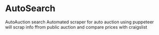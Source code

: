 # AutoSearch
AutoAuction search
Automated scraper for auto auction
using puppeteer will scrap info ffrom public auction and compare prices with craigslist
